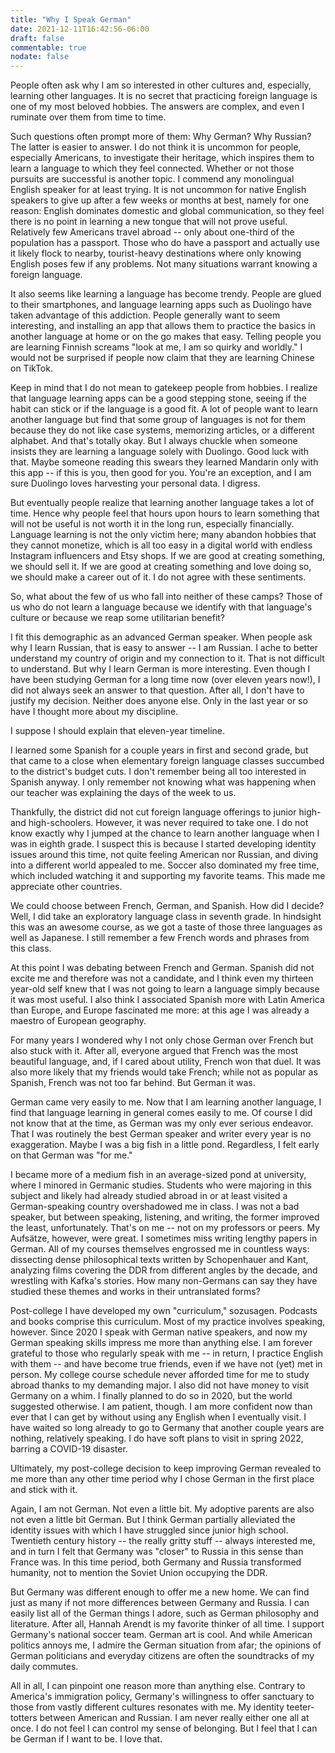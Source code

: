 ```yaml
---
title: "Why I Speak German"
date: 2021-12-11T16:42:56-06:00
draft: false
commentable: true
nodate: false
---
```


People often ask why I am so interested in other cultures and, especially, learning other languages. It is no secret that practicing 
foreign language is one of my most beloved hobbies. The answers are complex, and even I ruminate over them from time to time.

Such questions often prompt more of them: Why German? Why Russian? The latter is easier to answer. I do not think it is uncommon for 
people, especially Americans, to investigate their heritage, which inspires them to learn a language to which they feel connected. Whether 
or not those pursuits are successful is another topic. I commend any monolingual English speaker for at least trying. It is not uncommon 
for native English speakers to give up after a few weeks or months at best, namely for one reason: English dominates domestic and global 
communication, so they feel there is no point in learning a new tongue that will not prove useful. Relatively few Americans travel abroad 
-- only about one-third of the population has a passport. Those who do have a passport and actually use it likely flock to nearby, 
tourist-heavy destinations where only knowing English poses few if any problems. Not many situations warrant knowing a foreign language.

It also seems like learning a language has become trendy. People are glued to their smartphones, and language learning apps such as 
Duolingo have taken advantage of this addiction. People generally want to seem interesting, and installing an app that allows them to 
practice the basics in another language at home or on the go makes that easy. Telling people you are learning Finnish screams "look at me, 
I am so quirky and worldly." I would not be surprised if people now claim that they are learning Chinese on TikTok.

Keep in mind that I do not mean to gatekeep people from hobbies. I realize that language learning apps can be a good stepping stone, seeing 
if the habit can stick or if the language is a good fit. A lot of people want to learn another language but find that 
some group of languages is not for them because they do not like case systems, memorizing articles, or a different alphabet. And that's 
totally okay. But I always chuckle when someone insists they are learning a language solely with Duolingo. Good luck with that. Maybe 
someone reading this swears they learned Mandarin only with this app -- if this is you, then good for you. You're an exception, and I am 
sure Duolingo loves harvesting your personal data. I digress.

But eventually people realize that learning another language takes a lot of time. Hence why people feel that hours upon hours to learn 
something that will not be useful is not worth it in the long run, especially financially. Language learning is not the only victim here; 
many abandon hobbies that they cannot monetize, which is all too easy in a digital world with endless Instagram influencers and Etsy shops. 
If we are good at creating something, we should sell it. If we are good at creating something and love doing so, we should make a career 
out of it. I do not agree with these sentiments.

So, what about the few of us who fall into neither of these camps? Those of us who do not learn a language because we identify with that 
language's culture or because we reap some utilitarian benefit?

I fit this demographic as an advanced German speaker. When people ask why I learn Russian, that is easy to answer -- I am Russian. I ache 
to better understand my country of origin and my connection to it. That is not difficult to understand. But why I learn German is more 
interesting. Even though I have been studying German for a long time now (over eleven years now!), I did not always seek an answer to that 
question. After all, I don't have to justify my decision. Neither does anyone else. Only in the last year or so have I thought more about 
my discipline.

I suppose I should explain that eleven-year timeline.

I learned some Spanish for a couple years in first and second grade, but that came to a close when elementary foreign language classes 
succumbed to the district's budget cuts. I don't remember being all too interested in Spanish anyway. I only remember not knowing what was 
happening when our teacher was explaining the days of the week to us.

Thankfully, the district did not cut foreign language offerings to junior high- and high-schoolers. However, it was never required to take 
one. I do not know exactly why I jumped at the chance to learn another language when I was in eighth grade. I suspect this is because I 
started developing identity issues around this time, not quite feeling American nor Russian, and diving into a different world appealed to 
me. Soccer also dominated my free time, which included watching it and supporting my favorite teams. This made me appreciate other countries.

We could choose between French, German, and Spanish. How did I decide? Well, I did take an exploratory language class in seventh grade. In 
hindsight this was an awesome course, as we got a taste of those three languages as well as Japanese. I still remember a few French words 
and phrases from this class.

At this point I was debating between French and German. Spanish did not excite me and therefore was not a candidate, and I think even my 
thirteen year-old self knew that I was not going to learn a language simply because it was most useful. I also think I associated Spanish 
more with Latin America than Europe, and Europe fascinated me more: at this age I was already a maestro of European geography.

For many years I wondered why I not only chose German over French but also stuck with it. After all, everyone argued that French was the 
most beautiful language, and, if I cared about utility, French won that duel. It was also more likely that my friends would take French; 
while not as popular as Spanish, French was not too far behind. But German it was.

German came very easily to me. Now that I am learning another language, I find that language learning in general comes easily to me. Of 
course I did not know that at the time, as German was my only ever serious endeavor. That I was routinely the best German speaker and 
writer every year is no exaggeration. Maybe I was a big fish in a little pond. Regardless, I felt early on that German was "for me."

I became more of a medium fish in an average-sized pond at university, where I minored in Germanic studies. Students who were majoring in 
this subject and likely had already studied abroad in or at least visited a German-speaking country overshadowed me in class. I was not a 
bad speaker, but between speaking, listening, and writing, the former improved the least, unfortunately. That's on me -- not on my 
professors or peers. My Aufsätze, however, were great. I sometimes miss writing lengthy papers in German. All of my courses themselves 
engrossed me in countless ways: dissecting dense philosophical texts written by Schopenhauer and Kant, analyzing films covering the DDR 
from different angles by the decade, and wrestling with Kafka's stories. How many non-Germans can say they have studied these themes and 
works in their untranslated forms?

Post-college I have developed my own "curriculum," sozusagen. Podcasts and books comprise this curriculum. Most of my practice involves 
speaking, however. Since 2020 I speak with German native speakers, and now my German speaking skills impress me more than anything else. I 
am forever grateful to those who regularly speak with me -- in return, I practice English with them -- and have become true friends, even 
if we have not (yet) met in person. My college course schedule never afforded time for me to study abroad thanks to my demanding major. I 
also did not have money to visit Germany on a whim. I finally planned to do so in 2020, but the world suggested otherwise. I am patient, 
though. I am more confident now than ever that I can get by without using any English when I eventually visit. I have waited so long 
already to go to Germany that another couple years are nothing, relatively speaking. I do have soft plans to visit in spring 2022, barring 
a COVID-19 disaster.

Ultimately, my post-college decision to keep improving German revealed to me more than any other time period why I chose German in the 
first place and stick with it.

Again, I am not German. Not even a little bit. My adoptive parents are also not even a little bit German. But I think German partially 
alleviated the identity issues with which I have struggled since junior high school. Twentieth century history -- the really gritty stuff 
-- always interested me, and in turn I felt that Germany was "closer" to Russia in this sense than France was. In this time period, both Germany 
and Russia transformed humanity, not to mention the Soviet Union occupying the DDR.

But Germany was different enough to offer me a new home. We can find just as many if not more differences between Germany and Russia. I can 
easily list all of the German things I adore, such as German philosophy and literature. After all, Hannah Arendt is my favorite thinker of 
all time. I support Germany's national soccer team. German art is cool. And while American politics annoys me, I admire the German 
situation from afar; the opinions of German politicians and everyday citizens are often the soundtracks of my daily commutes. 

All in all, I can pinpoint one reason more than anything else. Contrary to America's immigration policy, Germany's willingness to offer 
sanctuary to those from vastly different cultures resonates with me. My identity teeter-totters between American and Russian. I am never 
really either one all at once. I do not feel I can control my sense of belonging. But I feel that I can be German if I want to be. I love that.
